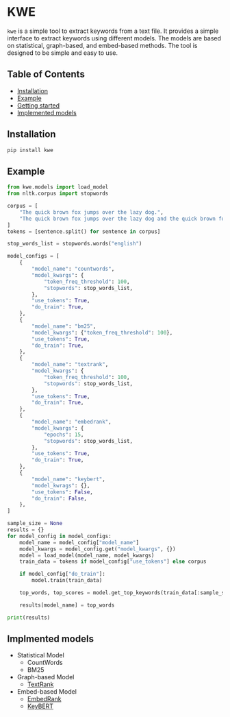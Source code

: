 
# KWE

`kwe` is a simple tool to extract keywords from a text file. It provides a simple interface to extract keywords using different models. The models are based on statistical, graph-based, and embed-based methods. The tool is designed to be simple and easy to use.

## Table of Contents

* [Installation](#installation)
* [Example](#minimal-example)
* [Getting started](#getting-started)
* [Implemented models](#implemented-models)

## Installation

```bash
pip install kwe
```

## Example

```python
from kwe.models import load_model
from nltk.corpus import stopwords

corpus = [
    "The quick brown fox jumps over the lazy dog.",
    "The quick brown fox jumps over the lazy dog and the quick brown fox jumps over the lazy dog."
]
tokens = [sentence.split() for sentence in corpus]

stop_words_list = stopwords.words("english")

model_configs = [
    {
        "model_name": "countwords",
        "model_kwargs": {
            "token_freq_threshold": 100,
            "stopwords": stop_words_list,
        },
        "use_tokens": True,
        "do_train": True,
    },
    {
        "model_name": "bm25",
        "model_kwargs": {"token_freq_threshold": 100},
        "use_tokens": True,
        "do_train": True,
    },
    {
        "model_name": "textrank",
        "model_kwargs": {
            "token_freq_threshold": 100,
            "stopwords": stop_words_list,
        },
        "use_tokens": True,
        "do_train": True,
    },
    {
        "model_name": "embedrank",
        "model_kwargs": {
            "epochs": 15,
            "stopwords": stop_words_list,
        },
        "use_tokens": True,
        "do_train": True,
    },
    {
        "model_name": "keybert",
        "model_kwrags": {},
        "use_tokens": False,
        "do_train": False,
    },
]

sample_size = None
results = {}
for model_config in model_configs:
    model_name = model_config["model_name"]
    model_kwargs = model_config.get("model_kwargs", {})
    model = load_model(model_name, model_kwargs)
    train_data = tokens if model_config["use_tokens"] else corpus

    if model_config["do_train"]:
        model.train(train_data)

    top_words, top_scores = model.get_top_keywords(train_data[:sample_size])

    results[model_name] = top_words

print(results)
```

## Implmented models

* Statistical Model
  * CountWords
  * BM25
* Graph-based Model
  * [TextRank](https://aclanthology.org/W04-3252/)
* Embed-based Model
  * [EmbedRank](https://arxiv.org/abs/1801.04470)
  * [KeyBERT](https://github.com/MaartenGr/KeyBERT)
